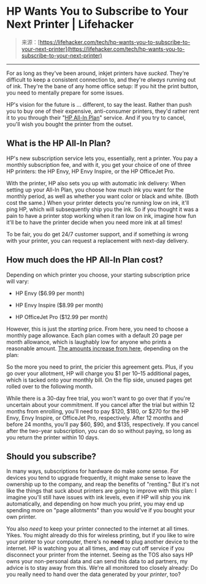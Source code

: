 <!--yml
category: 未分类
date: 2024-05-27 14:31:44
-->

# HP Wants You to Subscribe to Your Next Printer | Lifehacker

> 来源：[https://lifehacker.com/tech/hp-wants-you-to-subscribe-to-your-next-printer](https://lifehacker.com/tech/hp-wants-you-to-subscribe-to-your-next-printer)

* * *

For as long as they've been around, inkjet printers have *sucked*. They're difficult to keep a consistent connection to, and they're *always* running out of ink. They're the bane of any home office setup: If you hit the print button, you need to mentally prepare for some issues.

HP's vision for the future is ... different, to say the least. Rather than push you to buy one of their expensive, anti-consumer printers, they'd rather rent it to you through their "[HP All-In Plan](https://www.hp.com/us-en/all-in-plan/printers/officejet-pro.html "(opens in a new window)")" service. And if you try to cancel, you'll wish you bought the printer from the outset.

## What is the HP All-In Plan?

HP's new subscription service lets you, essentially, rent a printer. You pay a monthly subscription fee, and with it, you get your choice of one of three HP printers: the HP Envy, HP Envy Inspire, or the HP OfficeJet Pro.

With the printer, HP also sets you up with automatic ink delivery: When setting up your All-In Plan, you choose how much ink you want for the monthly period, as well as whether you want color or black and white. (Both cost the same.) When your printer detects you're running low on ink, it'll ping HP, which will subsequently ship you the ink. So if you thought it was a pain to have a printer stop working when it ran low on ink, imagine how fun it'll be to have the printer decide when you need more ink at all times!

To be fair, you do get 24/7 customer support, and if something *is* wrong with your printer, you can request a replacement with next-day delivery.

## How much does the HP All-In Plan cost?

Depending on which printer you choose, your starting subscription price will vary:

*   HP Envy ($6.99 per month)

*   HP Envy Inspire ($8.99 per month)

*   HP OfficeJet Pro ($12.99 per month)

However, this is just the *starting* price. From here, you need to choose a monthly page allowance. Each plan comes with a default 20 page per month allowance, which is laughably low for anyone who prints a reasonable amount. [The amounts increase from here](https://arstechnica.com/gadgets/2024/02/hp-wants-you-to-pay-up-to-36-month-to-rent-a-printer-that-it-monitors/ "(opens in a new window)"), depending on the plan:

So the more you need to print, the pricier this agreement gets. Plus, if you go over your allotment, HP will charge you $1 per 10–15 additional pages, which is tacked onto your monthly bill. On the flip side, unused pages get rolled over to the following month.

While there is a 30-day free trial, you won't want to go over that if you're uncertain about your commitment. If you cancel after the trial but within 12 months from enrolling, you'll need to pay $120, $180, or $270 for the HP Envy, Envy Inspire, or OfficeJet Pro, respectively. After 12 months and before 24 months, you'll pay $60, $90, and $135, respectively. If you cancel after the two-year subscription, you can do so without paying, so long as you return the printer within 10 days.

## Should you subscribe?

In many ways, subscriptions for hardware do make *some* sense. For devices you tend to upgrade frequently, it might make sense to leave the ownership up to the company, and reap the benefits of "renting." But it's not like the things that suck about printers are going to improve with this plan: I imagine you'll still have issues with ink levels, even if HP will ship you ink automatically, and depending on how much you print, you may end up spending more on "page allotments" than you would've if you bought your own printer.

You also *need* to keep your printer connected to the internet at all times. Yikes. You might already do this for wireless printing, but if you like to wire your printer to your computer, there's no **need** to plug another device to the internet. HP is watching you at all times, and may cut off service if you disconnect your printer from the internet. Seeing as the TOS also says HP owns your non-personal data and can send this data to ad partners, my advice is to stay away from this. We're all monitored too closely already: Do you really need to hand over the data generated by your *printer*, too?